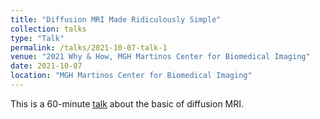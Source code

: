 ```yaml
---
title: "Diffusion MRI Made Ridiculously Simple"
collection: talks
type: "Talk"
permalink: /talks/2021-10-07-talk-1
venue: "2021 Why & How, MGH Martinos Center for Biomedical Imaging"
date: 2021-10-07
location: "MGH Martinos Center for Biomedical Imaging"
---
```


This is a 60-minute [talk](https://www.youtube.com/watch?v=1shFshj5Tgc) about the basic of diffusion MRI.
